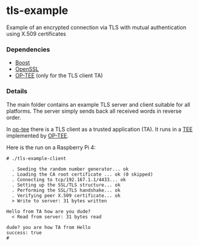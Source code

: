 # tls-example
Example of an encrypted connection via TLS with mutual authentication using X.509 certificates

### Dependencies
- [Boost](https://www.boost.org)
- [OpenSSL](https://www.openssl.org)
- [OP-TEE](https://github.com/OP-TEE) (only for the TLS client TA)

### Details
The main folder contains an example TLS server and client suitable for all platforms. The server simply sends back all received words in reverse order.

In [op-tee](op-tee) there is a TLS client as a trusted application (TA). It runs in a [TEE](## "Trusted Execution Environment") implemented by [OP-TEE](## "Open Portable TEE").

Here is the run on a Raspberry Pi 4:

```
# ./tls-example-client

  . Seeding the random number generator... ok
  . Loading the CA root certificate ... ok (0 skipped)
  . Connecting to tcp/192.167.1.1/4433... ok
  . Setting up the SSL/TLS structure... ok
  . Performing the SSL/TLS handshake... ok
  . Verifying peer X.509 certificate... ok
  > Write to server: 31 bytes written

Hello from TA how are you dude?
  < Read from server: 31 bytes read

dude? you are how TA from Hello
success: true
# 
```
